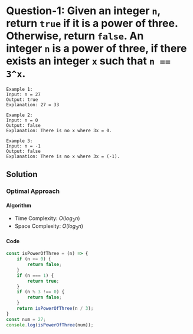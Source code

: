 # Question-1: Given an integer `n`, return `true` if it is a power of three. Otherwise, return `false`. An integer `n` is a power of three, if there exists an integer `x` such that `n == 3^x`.


```
Example 1:
Input: n = 27
Output: true
Explanation: 27 = 33

Example 2:
Input: n = 0
Output: false
Explanation: There is no x where 3x = 0.

Example 3:
Input: n = -1
Output: false
Explanation: There is no x where 3x = (-1).
```


## Solution


### Optimal Approach


#### Algorithm


- Time Complexity: $O(log_3 n)$
- Space Complexity: $O(log_3 n)$


#### Code


```javascript
const isPowerOfThree = (n) => {
    if (n <= 0) {
        return false;
    }
    if (n === 1) {
        return true;
    }
    if (n % 3 !== 0) {
        return false;
    }
    return isPowerOfThree(n / 3);
}
const num = 27;
console.log(isPowerOfThree(num));
```